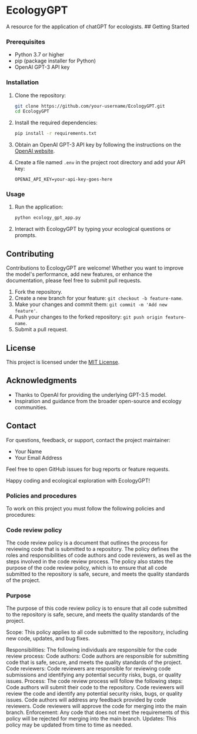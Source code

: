 # EcologyGPT

A resource for the application of chatGPT for ecologists. ## Getting Started

### Prerequisites

- Python 3.7 or higher
- pip (package installer for Python)
- OpenAI GPT-3 API key

### Installation

1. Clone the repository:

   ```bash
   git clone https://github.com/your-username/EcologyGPT.git
   cd EcologyGPT
   ```

2. Install the required dependencies:

   ```bash
   pip install -r requirements.txt
   ```

3. Obtain an OpenAI GPT-3 API key by following the instructions on the [OpenAI website](https://beta.openai.com/signup/).

4. Create a file named `.env` in the project root directory and add your API key:

   ```env
   OPENAI_API_KEY=your-api-key-goes-here
   ```

### Usage

1. Run the application:

   ```bash
   python ecology_gpt_app.py
   ```

2. Interact with EcologyGPT by typing your ecological questions or prompts.

## Contributing

Contributions to EcologyGPT are welcome! Whether you want to improve the model's performance, add new features, or enhance the documentation, please feel free to submit pull requests.

1. Fork the repository.
2. Create a new branch for your feature: `git checkout -b feature-name`.
3. Make your changes and commit them: `git commit -m 'Add new feature'`.
4. Push your changes to the forked repository: `git push origin feature-name`.
5. Submit a pull request.

## License

This project is licensed under the [MIT License](LICENSE).

## Acknowledgments

- Thanks to OpenAI for providing the underlying GPT-3.5 model.
- Inspiration and guidance from the broader open-source and ecology communities.

## Contact

For questions, feedback, or support, contact the project maintainer:

- Your Name
- Your Email Address

Feel free to open GitHub issues for bug reports or feature requests.

Happy coding and ecological exploration with EcologyGPT!

### Policies and procedures

To work on this project you must follow the following policies and procedures:

### Code review policy

The code review policy is a document that outlines the process for reviewing code that is submitted to a repository. The policy defines the roles and responsibilities of code authors and code reviewers, as well as the steps involved in the code review process. The policy also states the purpose of the code review policy, which is to ensure that all code submitted to the repository is safe, secure, and meets the quality standards of the project.

### Purpose

The purpose of this code review policy is to ensure that all code submitted to the repository is safe, secure, and meets the quality standards of the project.

Scope: This policy applies to all code submitted to the repository, including new code, updates, and bug fixes.

Responsibilities: The following individuals are responsible for the code review process:
Code authors: Code authors are responsible for submitting code that is safe, secure, and meets the quality standards of the project.
Code reviewers: Code reviewers are responsible for reviewing code submissions and identifying any potential security risks, bugs, or quality issues.
Process: The code review process will follow the following steps:
Code authors will submit their code to the repository.
Code reviewers will review the code and identify any potential security risks, bugs, or quality issues.
Code authors will address any feedback provided by code reviewers.
Code reviewers will approve the code for merging into the main branch.
Enforcement: Any code that does not meet the requirements of this policy will be rejected for merging into the main branch.
Updates: This policy may be updated from time to time as needed.
